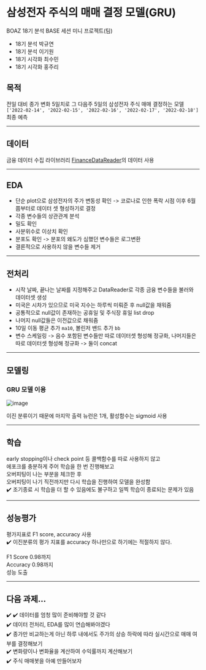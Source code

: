 # 삼성전자 주식의 매매 결정 모델(GRU)
BOAZ 18기 분석 BASE 세션 미니 프로젝트(팀)  
- 18기 분석 박규연  
- 18기 분석 이기원  
- 18기 시각화 최수민  
- 18기 시각화 홍주리  

## 목적
전일 대비 종가 변화 5일치로 그 다음주 5일의 삼성전자 주식 매매 결정하는 모델  
`['2022-02-14', '2022-02-15', '2022-02-16', '2022-02-17', '2022-02-18']` 최종 예측

***

## 데이터
금융 데이터 수집 라이브러리 [FinanceDataReader](https://financedata.github.io/posts/finance-data-reader-users-guide.html)의 데이터 사용

***

## EDA
- 단순 plot으로 삼성전자의 주가 변동성 확인 -> 코로나로 인한 폭락 시점 이후 6월 쯤부터로 데이터 셋 형성하기로 결정
- 각종 변수들의 상관관계 분석
- 밀도 확인
- 사분위수로 이상치 확인
- 분포도 확인 -> 분포의 왜도가 심했던 변수들은 로그변환
- 결론적으로 사용하지 않을 변수들 제거

***

## 전처리
- 시작 날짜, 끝나는 날짜를 지정해주고 DataReader로 각종 금융 변수들을 불러와 데이터셋 생성
- 미국은 시차가 있으므로 미국 지수는 하루씩 미뤄준 후 null값을 채워줌
- 공통적으로 null값이 존재하는 공휴일 및 주식장 휴일 list drop
- 나머지 null값들은 이전값으로 채워줌
- 10일 이동 평균 추가 `ma10`, 볼린저 밴드 추가 `bb`
- 변수 스케일링 -> 음수 포함된 변수들만 따로 데이터셋 형성해 정규화, 나머지들은 따로 데이터셋 형성해 정규화 -> 둘이 concat

***

## 모델링
### GRU 모델 이용  
![image](https://user-images.githubusercontent.com/66217855/156397875-3d96d521-f7b7-4ac4-a238-297c59436302.png)  

이진 분류이기 때문에 마지막 출력 뉴런은 1개, 활성함수는 sigmoid 사용

***

## 학습
early stopping이나 check point 등 콜백함수를 따로 사용하지 않고  
에포크를 충분하게 주어 학습을 한 번 진행해보고  
오버피팅이 나는 부분을 체크한 후  
오버피팅이 나기 직전까지만 다시 학습을 진행하여 모델을 완성함  
✔️  조기종료 시 학습을 더 할 수 있음에도 불구하고 일찍 학습이 종료되는 문제가 있음

***

## 성능평가
평가지표로 F1 score, accuracy 사용  
✔️ 이진분류의 평가 지표를 accuracy 하나만으로 하기에는 적절하지 않다.

F1 Score 0.98까지  
Accuracy 0.98까지  
성능 도출

***

## 다음 과제...
✔️ 
✔️ 데이터를 엄청 많이 준비해야할 것 같다   
✔️ 데이터 전처리, EDA를 많이 연습해봐야겠다    
✔️ 종가만 비교하는게 아닌 하루 내에서도 주가의 상승 하락에 따라 실시간으로 매매 여부를 결정해보기  
✔️ 변화량이나 변화율을 계산하여 수익률까지 계산해보기  
✔️ 주식 매매봇을 아예 만들어보자  

